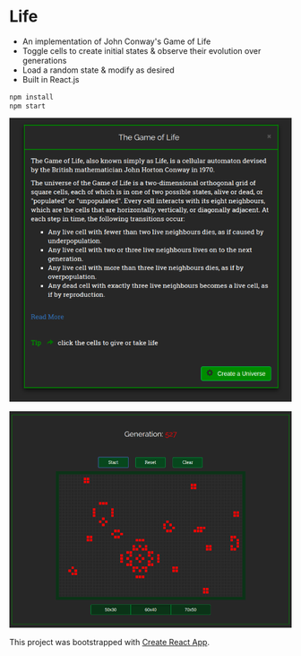 # Life

- An implementation of John Conway's Game of Life
- Toggle cells to create initial states & observe their evolution over generations
- Load a random state & modify as desired
- Built in React.js

```
npm install
npm start
```


![Screenshot](./public/screenshot0.png?raw=true "Project screenshot")

![Screenshot](./public/screenshot1.png?raw=true "Project screenshot")

This project was bootstrapped with [Create React App](https://github.com/facebookincubator/create-react-app).
